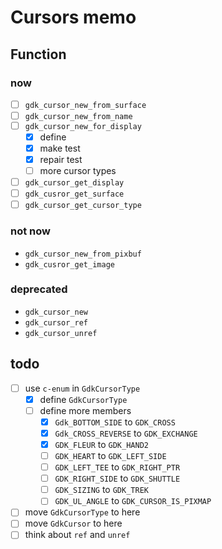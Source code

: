 Cursors memo
============

Function
--------

### now

* [ ] `gdk_cursor_new_from_surface`
* [ ] `gdk_cursor_new_from_name`
* [ ] `gdk_cursor_new_for_display`
	+ [x] define
	+ [x] make test
	+ [x] repair test
	+ [ ] more cursor types
* [ ] `gdk_cursor_get_display`
* [ ] `gdk_cusror_get_surface`
* [ ] `gdk_cursor_get_cursor_type`

### not now

* `gdk_cursor_new_from_pixbuf`
* `gdk_cusror_get_image`

### deprecated

* `gdk_cursor_new`
* `gdk_cursor_ref`
* `gdk_cursor_unref`

todo
----

* [ ] use `c-enum` in `GdkCursorType`
	+ [x] define `GdkCursorType`
	+ [ ] define more members
		- [x] `Gdk_BOTTOM_SIDE` to `GDK_CROSS`
		- [x] `Gdk_CROSS_REVERSE` to `GDK_EXCHANGE`
		- [x] `GDK_FLEUR` to `GDK_HAND2`
		- [ ] `GDK_HEART` to `GDK_LEFT_SIDE`
		- [ ] `GDK_LEFT_TEE` to `GDK_RIGHT_PTR`
		- [ ] `GDK_RIGHT_SIDE` to `GDK_SHUTTLE`
		- [ ] `GDK_SIZING` to `GDK_TREK`
		- [ ] `GDK_UL_ANGLE` to `GDK_CURSOR_IS_PIXMAP`
* [ ] move `GdkCursorType` to here
* [ ] move `GdkCursor` to here
* [ ] think about `ref` and `unref`

